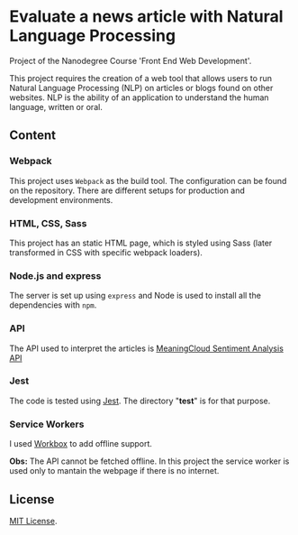 # Evaluate a news article with Natural Language Processing

Project of the Nanodegree Course 'Front End Web Development'.

This project requires the creation of a web tool that allows users to run Natural Language Processing (NLP) on articles or blogs found on other websites. NLP is the ability of an application to understand the human language, written or oral.

## Content

### Webpack

This project uses `Webpack` as the build tool. The configuration can be found on the repository. There are different setups for production and development environments.

### HTML, CSS, Sass

This project has an static HTML page, which is styled using Sass (later transformed in CSS with specific webpack loaders).

### Node.js and express

The server is set up using `express` and Node is used to install all the dependencies with `npm`.

### API

The API used to interpret the articles is [MeaningCloud Sentiment Analysis API](https://www.meaningcloud.com/developer/sentiment-analysis)

### Jest

The code is tested using [Jest](https://jestjs.io/en/). The directory "__test__" is for that purpose.

### Service Workers

I used [Workbox](https://developers.google.com/web/tools/workbox) to add offline support.

**Obs:** The API cannot be fetched offline. In this project the service worker is used only to mantain the webpage if there is no internet.


## License
[MIT License](https://opensource.org/licenses/MIT).

